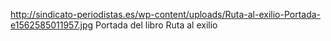 http://sindicato-periodistas.es/wp-content/uploads/Ruta-al-exilio-Portada-e1562585011957.jpg
Portada del libro Ruta al exilio
